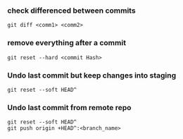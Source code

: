 ### check differenced between commits
```
git diff <comm1> <comm2>
```
### remove everything after a commit
```
git reset --hard <commit Hash>
```
### Undo last commit but keep changes into staging
```
git reset --soft HEAD^
```
### Undo last commit from remote repo
```
git reset --soft HEAD^
git push origin +HEAD^:<branch_name>
```
